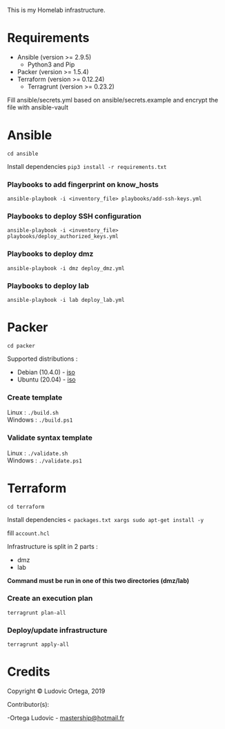 This is my Homelab infrastructure.

# Requirements

- Ansible (version >= 2.9.5)
	- Python3 and Pip
- Packer (version >= 1.5.4)
- Terraform (version >= 0.12.24)
	- Terragrunt (version >= 0.23.2)

Fill ansible/secrets.yml based on ansible/secrets.example and encrypt the file with ansible-vault

# Ansible
`cd ansible`  

Install dependencies `pip3 install -r requirements.txt`

### Playbooks to add fingerprint on know_hosts
`ansible-playbook -i <inventory_file> playbooks/add-ssh-keys.yml`  

### Playbooks to deploy SSH configuration
`ansible-playbook -i <inventory_file> playbooks/deploy_authorized_keys.yml`  

### Playbooks to deploy dmz
`ansible-playbook -i dmz deploy_dmz.yml`

### Playbooks to deploy lab
`ansible-playbook -i lab deploy_lab.yml`

# Packer
`cd packer`

Supported distributions :
- Debian (10.4.0) - [iso](https://cdimage.debian.org/debian-cd/current/amd64/iso-cd/debian-10.4.0-amd64-netinst.iso)  
- Ubuntu (20.04) - [iso](http://cdimage.ubuntu.com/ubuntu-server/daily/current/focal-legacy-server-amd64.iso)

### Create template
Linux : `./build.sh`  
Windows : `./build.ps1`

### Validate syntax template
Linux : `./validate.sh`  
Windows : `./validate.ps1`

# Terraform
`cd terraform`  

Install dependencies `< packages.txt xargs sudo apt-get install -y`

fill `account.hcl`

Infrastructure is split in 2 parts :  
- dmz
- lab

**Command must be run in one of this two directories (dmz/lab)**

### Create an execution plan
`terragrunt plan-all`

### Deploy/update infrastructure
`terragrunt apply-all`

# Credits

Copyright © Ludovic Ortega, 2019

Contributor(s):

-Ortega Ludovic - mastership@hotmail.fr